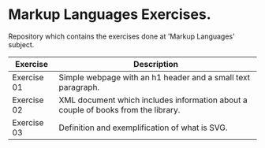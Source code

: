 # Markup Languages Exercises.
Repository which contains the exercises done at 'Markup Languages' subject.

Exercise | Description
-------- | -----------
Exercise 01|Simple webpage with an h1 header and a small text paragraph.
Exercise 02|XML document which includes information about a couple of books from the library.
Exercise 03|Definition and exemplification of what is SVG.
